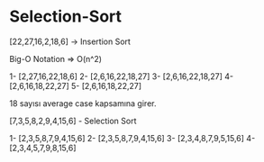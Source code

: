 # Selection-Sort

[22,27,16,2,18,6] -> Insertion Sort

Big-O Notation => O(n^2)

1- [2,27,16,22,18,6]
2- [2,6,16,22,18,27]
3- [2,6,16,22,18,27]
4- [2,6,16,18,22,27]
5- [2,6,16,18,22,27]

18 sayısı average case kapsamına girer.

[7,3,5,8,2,9,4,15,6] - Selection Sort

1- [2,3,5,8,7,9,4,15,6]
2- [2,3,5,8,7,9,4,15,6]
3- [2,3,4,8,7,9,5,15,6]
4- [2,3,4,5,7,9,8,15,6]
